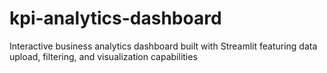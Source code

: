# kpi-analytics-dashboard
Interactive business analytics dashboard built with Streamlit featuring data upload, filtering, and visualization capabilities
